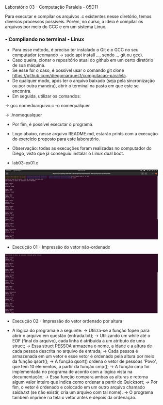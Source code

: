 Laboratório 03 - Computação Paralela - 05D11

Para executar e compilar os arquivos .c existentes nesse diretório, temos diversos processos possíveis.
Porém, no curso, a ideia é compilar os arquivos por meio do GCC e em um sistema Linux.

### - Compilando no terminal - Linux

- Para esse método, é preciso ter instalado o Git e o GCC no seu computador (comando -> sudo apt install ..., sendo ... git ou gcc).
- Caso queira, clonar o repositório atual do github em um certo diretório de sua máquina.
- Se esse for o caso, é possível usar o comando git clone https://github.com/diegomarques1/computacao-paralela.
- De qualquer modo, após ter o arquivo baixado (seja pela sincronização ou por outra maneira), abrir o terminal na pasta em que este se encontra.
- Em seguida, utilizar os comandos:

-> gcc nomedoarquivo.c -o nomequalquer

-> ./nomequalquer

- Por fim, é possível executar o programa.
- Logo abaixo, nesse arquivo README.md, estarão prints com a execução do exercício proposto para este laboratório.
- Observação: todas as execuções foram realizadas no computador do Diego, visto que já conseguiu instalar o Linux dual boot. 

- lab03-ex01.c

![Screenshot](/lab03/print-execucao-01-ex03.png?raw=true)

- Execução 01 - Impressão do vetor não-ordenado

![Screenshot](/lab03/print-execucao-02-ex03.png?raw=true)

- Execução 02 - Impressão do vetor ordenado por altura

- A lógica do programa é a seguinte:
-> Utiliza-se a função fopen para abrir o arquivo em questão (entrada.txt);
-> Utilizando um while até o EOF (final do arquivo), cada linha é atribuída a um atributo de uma struct;
-> Essa struct PESSOA armazena o nome, a idade e a altura de cada pessoa descrita no arquivo de entrada;
-> Cada pessoa é armazenada em um vetor e esse vetor é ordenado pela altura por meio da função qsort();
-> A função qsort() ordena o vetor de pessoas 'Povo', que tem 10 elementos, a partir da função cmp();
-> A função cmp foi implementada no programa de acordo com a lógica vista na documentação;
-> Essa função compara ambas as alturas e retorna algum valor inteiro que indica como ordenar a partir do Quicksort;
-> Por fim, o vetor é ordenado e colocado em um outro arquivo chamado saida.txt (se não existir, cria um arquivo com tal nome).
-> O programa também imprime na tela o vetor antes e depois da ordenação.
